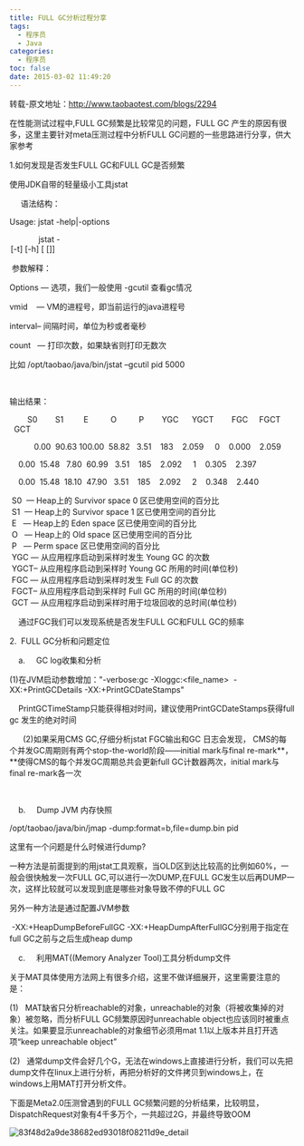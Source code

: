 ```yaml
---
title: FULL GC分析过程分享
tags:
  - 程序员
  - Java
categories:
  - 程序员
toc: false
date: 2015-03-02 11:49:20
---
```


转载-原文地址：http://www.taobaotest.com/blogs/2294

在性能测试过程中,FULL GC频繁是比较常见的问题，FULL GC 产生的原因有很多，这里主要针对meta压测过程中分析FULL GC问题的一些思路进行分享，供大家参考

1.如何发现是否发生FULL GC和FULL GC是否频繁

使用JDK自带的轻量级小工具jstat

     语法结构：

Usage: jstat -help|-options

             jstat -<option> \[-t\] \[-h<lines>\] <vmid> \[<interval> \[<count>\]\]

  


 参数解释：

Options — 选项，我们一般使用 -gcutil 查看gc情况

vmid    — VM的进程号，即当前运行的java进程号

interval– 间隔时间，单位为秒或者毫秒

count   — 打印次数，如果缺省则打印无数次

比如 /opt/taobao/java/bin/jstat –gcutil pid 5000

 

输出结果：

        S0        S1         E          O          P        YGC      YGCT        FGC     FGCT        GCT

           0.00  90.63 100.00  58.82   3.51    183    2.059     0    0.000    2.059

    0.00  15.48   7.80  60.99   3.51    185    2.092     1    0.305    2.397

    0.00  15.48  18.10  47.90   3.51    185    2.092     2    0.348    2.440

 S0  — Heap上的 Survivor space 0 区已使用空间的百分比  
 S1  — Heap上的 Survivor space 1 区已使用空间的百分比  
 E   — Heap上的 Eden space 区已使用空间的百分比  
 O   — Heap上的 Old space 区已使用空间的百分比  
 P   — Perm space 区已使用空间的百分比  
 YGC — 从应用程序启动到采样时发生 Young GC 的次数  
 YGCT– 从应用程序启动到采样时 Young GC 所用的时间(单位秒)  
 FGC — 从应用程序启动到采样时发生 Full GC 的次数  
 FGCT– 从应用程序启动到采样时 Full GC 所用的时间(单位秒)  
 GCT — 从应用程序启动到采样时用于垃圾回收的总时间(单位秒)

    通过FGC我们可以发现系统是否发生FULL GC和FULL GC的频率

  


2.  FULL GC分析和问题定位

    a.     GC log收集和分析

(1)在JVM启动参数增加："-verbose:gc -Xloggc:<file\_name>  -XX:+PrintGCDetails -XX:+PrintGCDateStamps"

    PrintGCTimeStamp只能获得相对时间，建议使用PrintGCDateStamps获得full gc 发生的绝对时间

      (2)如果采用CMS GC,仔细分析jstat FGC输出和GC 日志会发现， CMS的每个并发GC周期则有两个stop-the-world阶段——initial mark与final re-mark**，**使得CMS的每个并发GC周期总共会更新full GC计数器两次，initial mark与final re-mark各一次

    

    b.     Dump JVM 内存快照

/opt/taobao/java/bin/jmap -dump:format=b,file=dump.bin pid

这里有一个问题是什么时候进行dump?

一种方法是前面提到的用jstat工具观察，当OLD区到达比较高的比例如60%，一般会很快触发一次FULL GC,可以进行一次DUMP,在FULL GC发生以后再DUMP一次，这样比较就可以发现到底是哪些对象导致不停的FULL GC

另外一种方法是通过配置JVM参数

 -XX:+HeapDumpBeforeFullGC -XX:+HeapDumpAfterFullGC分别用于指定在full GC之前与之后生成heap dump 

  


    c.     利用MAT((Memory Analyzer Tool)工具分析dump文件

关于MAT具体使用方法网上有很多介绍，这里不做详细展开，这里需要注意的是：

(1)   MAT缺省只分析reachable的对象，unreachable的对象（将被收集掉的对象）被忽略，而分析FULL GC频繁原因时unreachable object也应该同时被重点关注。如果要显示unreachable的对象细节必须用mat 1.1以上版本并且打开选项“keep unreachable object”

(2)   通常dump文件会好几个G，无法在windows上直接进行分析，我们可以先把dump文件在linux上进行分析，再把分析好的文件拷贝到windows上，在windows上用MAT打开分析文件。

下面是Meta2.0压测曾遇到的FULL GC频繁问题的分析结果，比较明显，DispatchRequest对象有4千多万个，一共超过2G，并最终导致OOM

![83f48d2a9de38682ed93018f08211d9e_detail](http://file.mspring.org/images/blog/83f48d2a9de38682ed93018f08211d9e!detail)